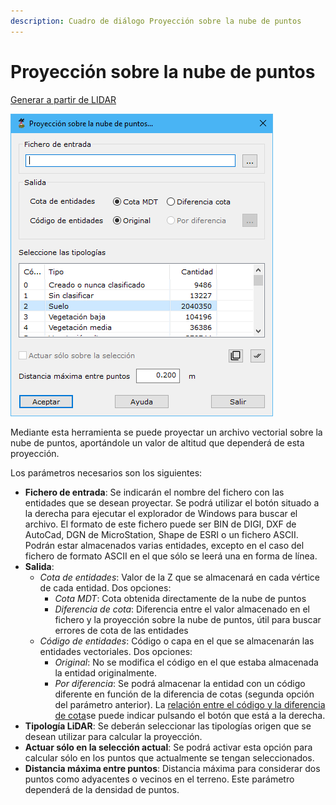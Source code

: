 ```yaml
---
description: Cuadro de diálogo Proyección sobre la nube de puntos
---
```


# Proyección sobre la nube de puntos

[Generar a partir de LIDAR](../../fichas-de-herramientas/ficha-de-herramientas-archivos-lidar/calcular-a-partir-de-lidar.md)

![Cuadro de diálogo Proyección sobre la nube de puntos](../../../.gitbook/assets/image-150.png)

Mediante esta herramienta se puede proyectar un archivo vectorial sobre la nube de puntos, aportándole un valor de altitud que dependerá de esta proyección.

Los parámetros necesarios son los siguientes:

* **Fichero de entrada**: Se indicarán el nombre del fichero con las entidades que se desean proyectar. Se podrá utilizar el botón situado a la derecha para ejecutar el explorador de Windows para buscar el archivo. El formato de este fichero puede ser BIN de DIGI, DXF de AutoCad, DGN de MicroStation, Shape de ESRI o un fichero ASCII. Podrán estar almacenados varias entidades, excepto en el caso del fichero de formato ASCII en el que sólo se leerá una en forma de línea.
* **Salida**:
  * _Cota de entidades_: Valor de la Z que se almacenará en cada vértice de cada entidad. Dos opciones:
    * _Cota MDT_: Cota obtenida directamente de la nube de puntos
    * _Diferencia de cota_: Diferencia entre el valor almacenado en el fichero y la proyección sobre la nube de puntos, útil para buscar errores de cota de las entidades
  * _Código de entidades_: Código o capa en el que se almacenarán las entidades vectoriales. Dos opciones:
    * _Original_: No se modifica el código en el que estaba almacenada la entidad originalmente.
    * _Por diferencia_: Se podrá almacenar la entidad con un código diferente en función de la diferencia de cotas (segunda opción del parámetro anterior). La [relación entre el código y la diferencia de cota](../../herramientas-mdt/proyeccion-sobre-mdt/codigos-segun-diferencia-de-cota.md)se puede indicar pulsando el botón que está a la derecha.
* **Tipología LiDAR**: Se deberán seleccionar las tipologías origen que se desean utilizar para calcular la proyección.
* **Actuar sólo en la selección actual**: Se podrá activar esta opción para calcular sólo en los puntos que actualmente se tengan seleccionados.
* **Distancia máxima entre puntos**: Distancia máxima para considerar dos puntos como adyacentes o vecinos en el terreno. Este parámetro dependerá de la densidad de puntos.
